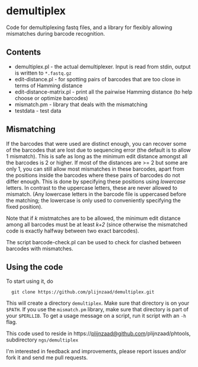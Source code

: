 # demultiplex

Code for demultiplexing fastq files, and a library for flexibly allowing mismatches during barcode recognition.

## Contents

 * demultiplex.pl - the actual demultiplexer. Input is read from stdin, output is written to `*.fastq.gz`
 * edit-distance.pl - for spotting pairs of barcodes that are too close  in terms of Hamming distance
 * edit-distance-matrix.pl - print all the pairwise Hamming distance (to help choose or optimize barcodes)
 * mismatch.pm - library that deals with the mismatching
 * testdata - test data

## Mismatching

If the barcodes that were used are distinct enough, you can recover some
of the barcodes that are lost due to sequencing error (the default is to
allow 1 mismatch).  This is safe as long as the minimum edit distance
amongst all the barcodes is 2 or higher. If most of the distances are >=
2 but some are only 1, you can still allow most mismatches in these
barcodes, apart from the positions inside the barcodes where these pairs
of barcodes do not differ enough. This is done by specifying these
positions using *lowercase* letters. In contrast to the uppercase
letters, these are never allowed to mismatch. (Any lowercase letters in
the barcode file is uppercased before the matching; the lowercase is
only used to conveniently specifying the fixed position).

Note that if _k_ mistmatches are to be allowed, the minimum edit
distance among all barcodes must be at least _k+2_ (since otherwise the
mismatched code is exactly halfway between two exact barcodes).

The script barcode-check.pl can be used to check for clashed between
barcodes with mismatches.


## Using the code

To start using it, do 

`  git clone https://github.com/plijnzaad/demultiplex.git`

This will create a directory `demultiplex`. Make sure that directory is
on your `$PATH`.  If you use the `mismatch.pm` library, make sure that
directory is part of your `$PERLLIB`.  To get a usage message on a
script, run it script with an `-h` flag.

This code used to reside in https://plijnzaad@github.com/plijnzaad/phtools, subdirectory `ngs/demultiplex`

I'm interested in feedback and improvements, please report issues and/or fork it and send me pull requests.

